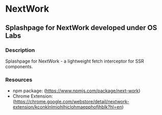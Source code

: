 # NextWork

## Splashpage for NextWork developed under OS Labs

### Description

Splashpage for NextWork - a lightweight fetch interceptor for SSR components.

### Resources

- npm package: (https://www.npmjs.com/package/next-work)
- Chrome Extension: (https://chrome.google.com/webstore/detail/nextwork-extension/kconklnlmiohlhjclohmaepphofjhblk?hl=en)
